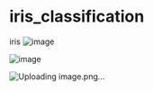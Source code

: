 # iris_classification
iris 
![image](https://github.com/FilaliAnas/iris_classification/assets/107961652/be561b7e-09b7-411e-95fc-e4748a3a4b2c)

![image](https://github.com/FilaliAnas/iris_classification/assets/107961652/b0b0868e-a5bf-4678-90ab-5bf626bd5087)


![Uploading image.png…]()
